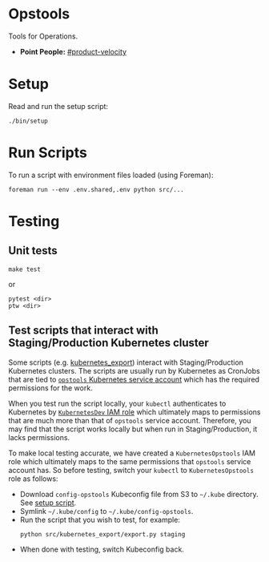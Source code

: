 # Opstools

Tools for Operations.

* __Point People:__ [#product-velocity][velocity_channel]

# Setup

Read and run the setup script:
```
./bin/setup
```

# Run Scripts

To run a script with environment files loaded (using Foreman):

```
foreman run --env .env.shared,.env python src/...
```

# Testing

## Unit tests

```
make test
```

or

```
pytest <dir>
ptw <dir>
```

## Test scripts that interact with Staging/Production Kubernetes cluster

Some scripts (e.g. [kubernetes_export](./src/kubernetes_export)) interact with Staging/Production Kubernetes clusters. The scripts are usually run by Kubernetes as CronJobs that are tied to [`opstools` Kubernetes service account](https://github.com/artsy/substance/blob/main/clusters/staging/federation/kubernetes-staging-leo.artsy.systems/services/opstools-role.yml) which has the required permissions for the work.

When you test run the script locally, your `kubectl` authenticates to Kubernetes by [`KubernetesDev` IAM role](https://www.notion.so/artsy/Kubernetes-API-Authentication-and-Authorization-02bef8bbabf6468ba9ac6be7983300ac) which ultimately maps to permissions that are much more than that of `opstools` service account. Therefore, you may find that the script works locally but when run in Staging/Production, it lacks permissions.

To make local testing accurate, we have created a `KubernetesOpstools` IAM role which ultimately maps to the same permissions that `opstools` service account has. So before testing, switch your `kubectl` to `KubernetesOpstools` role as follows:

- Download `config-opstools` Kubeconfig file from S3 to `~/.kube` directory. See [setup script](./bin/setup).
- Symlink `~/.kube/config` to `~/.kube/config-opstools`.
- Run the script that you wish to test, for example:
  ```
  python src/kubernetes_export/export.py staging
  ```
- When done with testing, switch Kubeconfig back.

[velocity_channel]: https://artsy.slack.com/messages/product-velocity "#product-velocity Slack Channel"
